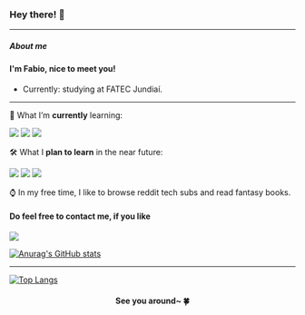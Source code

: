 ### Hey there! 👋

<hr>

##### About me

#### I'm Fabio, nice to meet you!

- Currently: studying at FATEC Jundiaí.

<hr>

🌱 What I’m **currently** learning:

<div style="float=right">
  <img src="https://img.shields.io/badge/-html-E34F26?style=for-the-badge&logo=html5&logoColor=white">
  <img src="https://img.shields.io/badge/-css3-1572B6?style=for-the-badge&logo=css3&logoColor=white">
  <img src="https://img.shields.io/badge/-javascript-F7DF1E?style=for-the-badge&logo=javascript&logoColor=white">
</div>

🛠️ What I **plan to learn** in the near future:

<div style="float=right">
  <img src="https://img.shields.io/badge/-react-20232A?style=for-the-badge&logo=react&logoColor=#61DAFB">  
  <img src="https://img.shields.io/badge/-sass-CC6699?style=for-the-badge&logo=sass&logoColor=white">
  <img src="https://img.shields.io/badge/-typescript-3178C6?style=for-the-badge&logo=typescript&logoColor=white">
</div>

⌚ In my free time, I like to browse reddit tech subs and read fantasy books.

#### Do feel free to contact me, if you like

<img src="https://img.shields.io/badge/-linkedin-0A66C2?style=for-the-badge&logo=linkedin&logoColor=white"><a href="https://www.linkedin.com/in/fabio-nalini-26a531231/"></a>

[![Anurag's GitHub stats](https://github-readme-stats.vercel.app/api?username=DarkseekerGael)](https://github.com/anuraghazra/github-readme-stats)

<hr>

[![Top Langs](https://github-readme-stats.vercel.app/api/top-langs/?username=darkseekergael)](https://github.com/anuraghazra/github-readme-stats)

#### <p align="center">See you around~ 🍀</p>
